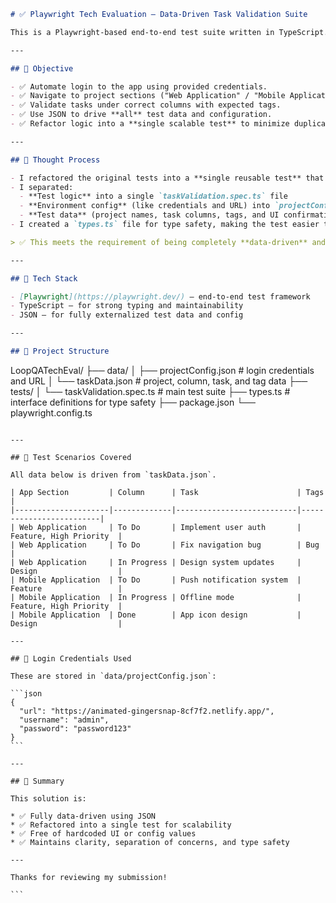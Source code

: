 ```md
# ✅ Playwright Tech Evaluation – Data-Driven Task Validation Suite

This is a Playwright-based end-to-end test suite written in TypeScript. It validates that tasks in an Asana-style demo app appear in the correct columns and have the correct tags — using a fully **data-driven approach**.

---

## 🎯 Objective

- ✅ Automate login to the app using provided credentials.
- ✅ Navigate to project sections ("Web Application" / "Mobile Application").
- ✅ Validate tasks under correct columns with expected tags.
- ✅ Use JSON to drive **all** test data and configuration.
- ✅ Refactor logic into a **single scalable test** to minimize duplication.

---

## 🧠 Thought Process

- I refactored the original tests into a **single reusable test** that dynamically runs validations for both Web and Mobile tasks.
- I separated:
  - **Test logic** into a single `taskValidation.spec.ts` file
  - **Environment config** (like credentials and URL) into `projectConfig.json`
  - **Test data** (project names, task columns, tags, and UI confirmation text) into `taskData.json`
- I created a `types.ts` file for type safety, making the test easier to maintain and less error-prone.

> ✅ This meets the requirement of being completely **data-driven** and scalable as more projects/tasks are added.

---

## 🔧 Tech Stack

- [Playwright](https://playwright.dev/) – end-to-end test framework
- TypeScript – for strong typing and maintainability
- JSON – for fully externalized test data and config

---

## 📁 Project Structure

```

LoopQATechEval/
├── data/
│   ├── projectConfig.json       # login credentials and URL
│   └── taskData.json            # project, column, task, and tag data
├── tests/
│   └── taskValidation.spec.ts   # main test suite
├── types.ts                     # interface definitions for type safety
├── package.json
└── playwright.config.ts

````

---

## 🧪 Test Scenarios Covered

All data below is driven from `taskData.json`.

| App Section         | Column      | Task                      | Tags                    |
|---------------------|-------------|---------------------------|-------------------------|
| Web Application     | To Do       | Implement user auth       | Feature, High Priority  |
| Web Application     | To Do       | Fix navigation bug        | Bug                     |
| Web Application     | In Progress | Design system updates     | Design                  |
| Mobile Application  | To Do       | Push notification system  | Feature                 |
| Mobile Application  | In Progress | Offline mode              | Feature, High Priority  |
| Mobile Application  | Done        | App icon design           | Design                  |

---

## 🔐 Login Credentials Used

These are stored in `data/projectConfig.json`:

```json
{
  "url": "https://animated-gingersnap-8cf7f2.netlify.app/",
  "username": "admin",
  "password": "password123"
}
```

---

## 📌 Summary

This solution is:

* ✅ Fully data-driven using JSON
* ✅ Refactored into a single test for scalability
* ✅ Free of hardcoded UI or config values
* ✅ Maintains clarity, separation of concerns, and type safety

---

Thanks for reviewing my submission!

```

